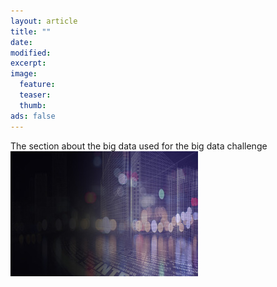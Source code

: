 ```yaml
---
layout: article
title: ""
date: 
modified:
excerpt:
image:
  feature:
  teaser:
  thumb:
ads: false
---
```

The section about the big data used for the big data challenge
![ODI Network](../images/banner-hp-bigdata-02.jpg)
